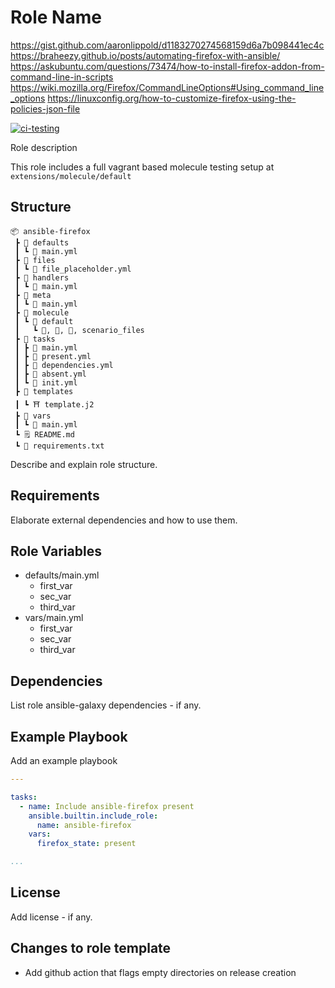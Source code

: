 # Role Name

https://gist.github.com/aaronlippold/d1183270274568159d6a7b098441ec4c
https://braheezy.github.io/posts/automating-firefox-with-ansible/
https://askubuntu.com/questions/73474/how-to-install-firefox-addon-from-command-line-in-scripts
https://wiki.mozilla.org/Firefox/CommandLineOptions#Using_command_line_options
https://linuxconfig.org/how-to-customize-firefox-using-the-policies-json-file

[![ci-testing](https://github.com/philnewm/ansible-firefox/actions/workflows/molecule-ci.yml/badge.svg)](https://github.com/philnewm/ansible-firefox/actions/workflows/molecule-ci.yml)

Role description

This role includes a full vagrant based molecule testing setup at `extensions/molecule/default`

## Structure

```code
📦 ansible-firefox
 ┣ 📂 defaults
 ┃ ┗ 📜 main.yml
 ┣ 📂 files
 ┃ ┗ 📜 file_placeholder.yml
 ┣ 📂 handlers
 ┃ ┗ 📜 main.yml
 ┣ 📂 meta
 ┃ ┗ 📜 main.yml
 ┣ 📂 molecule
 ┃ ┗ 📂 default
 ┃   ┗ 📜, 📜, 📜, scenario_files
 ┣ 📂 tasks
 ┃ ┣ 📜 main.yml
 ┃ ┣ 📜 present.yml
 ┃ ┣ 📜 dependencies.yml
 ┃ ┣ 📜 absent.yml
 ┃ ┗ 📜 init.yml
 ┣ 📂 templates
 ┃ ┗ ⛩️ template.j2
 ┣ 📂 vars
 ┃ ┗ 📜 main.yml
 ┗ 🗒️ README.md
 ┗ 📓 requirements.txt

```

Describe and explain role structure. 

## Requirements

Elaborate external dependencies and how to use them.

## Role Variables

* defaults/main.yml
  * first_var
  * sec_var
  * third_var
* vars/main.yml
  * first_var
  * sec_var
  * third_var

## Dependencies

List role ansible-galaxy dependencies - if any.

## Example Playbook

Add an example playbook

```yaml
---

tasks:
  - name: Include ansible-firefox present
    ansible.builtin.include_role:
      name: ansible-firefox
    vars:
      firefox_state: present

...
```

## License

Add license - if any.

## Changes to role template

* Add github action that flags empty directories on release creation

